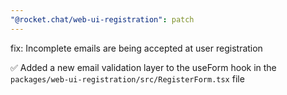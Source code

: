 ```yaml
---
"@rocket.chat/web-ui-registration": patch
---
```


fix: Incomplete emails are being accepted at user registration

✅ Added a new email validation layer to the useForm hook in the `packages/web-ui-registration/src/RegisterForm.tsx` file
